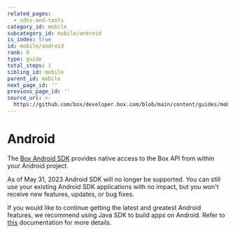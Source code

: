 ```yaml
---
related_pages:
  - sdks-and-tools
category_id: mobile
subcategory_id: mobile/android
is_index: true
id: mobile/android
rank: 0
type: guide
total_steps: 1
sibling_id: mobile
parent_id: mobile
next_page_id: ''
previous_page_id: ''
source_url: >-
  https://github.com/box/developer.box.com/blob/main/content/guides/mobile/android/index.md
---
```

# Android

The [Box Android SDK][android-sdk] provides native access to the Box API from
within your Android project.

<Message type='warning'>

As of May 31, 2023 Android SDK will no
longer be supported.
You can still use your
existing Android SDK applications with no impact,
but you won't receive new features,
updates, or bug fixes.

If you would like to continue getting
the latest and greatest Android features,
we recommend using Java SDK to build apps on Android.
Refer to [this][android-docs] documentation for more details.

</Message>

[android-sdk]: https://github.com/box/box-android-sdk
[android-docs]: https://github.com/box/box-java-sdk/blob/main/doc/android.md